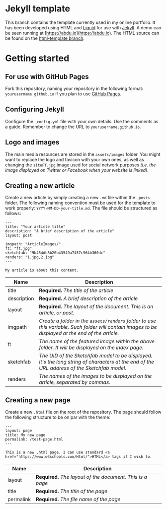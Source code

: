 # Jekyll template
This branch contains the template currently used in my online portfolio. It has been developed using HTML and [Liquid](https://shopify.github.io/liquid/) for use with [Jekyll](https://jekyllrb.com/). A demo can be seen running at [https://abdu.io](https://abdu.io).
The HTML source can be found on the [html-template branch](https://github.com/abdullahibneat/abdullahibneat.github.io/tree/html-template).


# Getting started

## For use with GitHub Pages
Fork this repository, naming your repository in the following format: `yourusername.github.io` if you plan to use [GitHub Pages](https://pages.github.com/).

## Configuring Jekyll
Configure the `_config.yml` file with your own details. Use the comments as a guide. Remember to change the URL to `yourusername.github.io`.

## Logo and images
The main media resources are stored in the `assets/images` folder. You might want to replace the logo and favicon with your own ones, as well as changing the `siteFT.jpg` image used for social network purposes *(i.e. the image displayed on Twitter or Facebook when your website is linked)*.

## Creating a new article
Create a new article by simply creating a new `.md` file within the `_posts` folder. The following naming convention must be used for the template to work properly: `YYYY-MM-DD-your-title.md`.
The file should be structured as follows:
```
---
title: "Your article title"
description: "A brief description of the article"
layout: post

imgpath: "ArticleImages/"
ft: "ft.jpg"
sketchfab: "9b454db8b20b43549a7457c964b360dc"
renders: "1.jpg,2.jpg"
---

My article is about this content.
```
| Name        | Description                                                                                                                                         |
|-------------|-----------------------------------------------------------------------------------------------------------------------------------------------------|
| title       | **Required.** *The title of the article*                                                                                                            |
| description | **Required.** *A brief description of the article*                                                                                                  |
| layout      | **Required.** *The layout of the document. This is an article, or post.*                                                                            |
| imgpath     | *Create a folder in the `assets/renders` folder to use this variable. Such folder will contain images to be displayed at the end of the article.*   |
| ft          | *The name of the featured image within the above folder. It will be displayed on the index page.*                                                   |
| sketchfab   | *The UID of the Sketchfab model to be displayed. It's the long string of characters at the end of the URL address of the Sketchfab model.*          |
| renders     | *The names of the images to be displayed on the article, separated by commas.*                                                                      |

## Creating a new page
Create a new `.html` file on the root of the repository. The page should follow the following structure to be on par with the theme:
```
---
layout: page
title: My new page
permalink: /test-page.html
---

This is a new .html page. I can use standard <a href="https://www.w3schools.com/Html/">HTML</a> tags if I wish to.
```
| Name      | Description                                                |
|-----------|------------------------------------------------------------|
| layout    | **Required.** *The layout of the document. This is a page* |
| title     | **Required.** *The title of the page*                      |
| permalink | **Required.** *The file name of the page*                  |